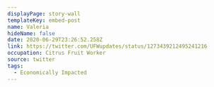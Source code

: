 ```yaml
---
displayPage: story-wall
templateKey: embed-post
name: Valeria
hideName: false
date: 2020-06-29T23:26:52.258Z
link: https://twitter.com/UFWupdates/status/1273439212495241216
occupation: Citrus Fruit Worker
source: twitter
tags:
  - Economically Impacted
---
```


